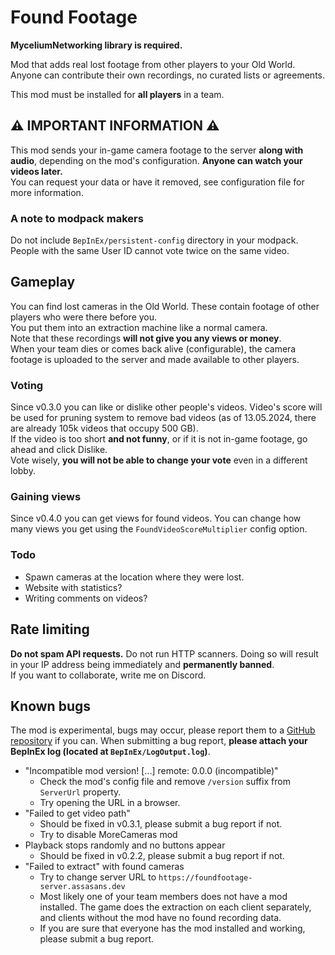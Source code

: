 # Found Footage

**MyceliumNetworking library is required.**

Mod that adds real lost footage from other players to your Old World. Anyone can contribute their own recordings, no curated lists or agreements.

This mod must be installed for **all players** in a team.  

## ⚠️ IMPORTANT INFORMATION ⚠️

This mod sends your in-game camera footage to the server __along with audio__, depending on the mod's configuration. **Anyone can watch your videos later.**  
You can request your data or have it removed, see configuration file for more information.

### A note to modpack makers

Do not include `BepInEx/persistent-config` directory in your modpack. People with the same User ID cannot vote twice on the same video.

## Gameplay

You can find lost cameras in the Old World. These contain footage of other players who were there before you.  
You put them into an extraction machine like a normal camera.  
Note that these recordings **will not give you any views or money**.  
When your team dies or comes back alive (configurable), the camera footage is uploaded to the server and made available to other players.

### Voting

Since v0.3.0 you can like or dislike other people's videos. Video's score will be used for pruning system to remove bad videos (as of 13.05.2024, there are already 105k videos that occupy 500 GB).  
If the video is too short **and not funny**, or if it is not in-game footage, go ahead and click Dislike.  
Vote wisely, **you will not be able to change your vote** even in a different lobby.

### Gaining views

Since v0.4.0 you can get views for found videos.
You can change how many views you get using the `FoundVideoScoreMultiplier` config option.

### Todo
- Spawn cameras at the location where they were lost.
- Website with statistics?
- Writing comments on videos?

## Rate limiting

**Do not spam API requests.** Do not run HTTP scanners. Doing so will result in your IP address being immediately and **permanently banned**.  
If you want to collaborate, write me on Discord.

## Known bugs

The mod is experimental, bugs may occur, please report them to a [GitHub repository](https://github.com/Assasans/found-footage/issues) if you can.
When submitting a bug report, **please attach your BepInEx log (located at `BepInEx/LogOutput.log`)**.

- "Incompatible mod version! [...] remote: 0.0.0 (incompatible)"
  * Check the mod's config file and remove `/version` suffix from `ServerUrl` property.
  * Try opening the URL in a browser.
- "Failed to get video path"
  * Should be fixed in v0.3.1, please submit a bug report if not.
  * Try to disable MoreCameras mod
- Playback stops randomly and no buttons appear
  * Should be fixed in v0.2.2, please submit a bug report if not.
- "Failed to extract" with found cameras
  * Try to change server URL to `https://foundfootage-server.assasans.dev`
  * Most likely one of your team members does not have a mod installed. The game does the extraction on each client separately, and clients without the mod have no found recording data.
  * If you are sure that everyone has the mod installed and working, please submit a bug report.
